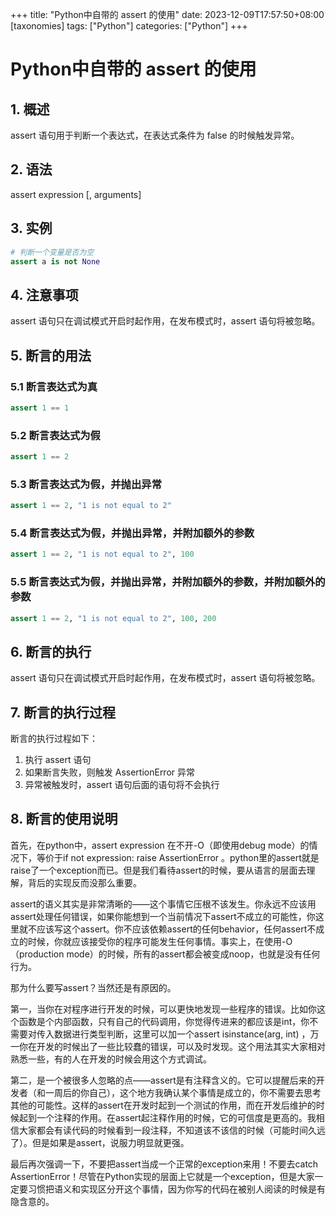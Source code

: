 +++
title: "Python中自带的 assert 的使用"
date: 2023-12-09T17:57:50+08:00
[taxonomies]
tags: ["Python"]
categories: ["Python"]
+++

# Python中自带的 assert 的使用

## 1. 概述

assert 语句用于判断一个表达式，在表达式条件为 false 的时候触发异常。

## 2. 语法

assert expression [, arguments]

## 3. 实例

```python
# 判断一个变量是否为空
assert a is not None
```

## 4. 注意事项

assert 语句只在调试模式开启时起作用，在发布模式时，assert 语句将被忽略。

## 5. 断言的用法

### 5.1 断言表达式为真

```python
assert 1 == 1
```

### 5.2 断言表达式为假

```python
assert 1 == 2
```

### 5.3 断言表达式为假，并抛出异常

```python
assert 1 == 2, "1 is not equal to 2"
```

### 5.4 断言表达式为假，并抛出异常，并附加额外的参数

```python
assert 1 == 2, "1 is not equal to 2", 100
```

### 5.5 断言表达式为假，并抛出异常，并附加额外的参数，并附加额外的参数

```python
assert 1 == 2, "1 is not equal to 2", 100, 200
```

## 6. 断言的执行

assert 语句只在调试模式开启时起作用，在发布模式时，assert 语句将被忽略。

## 7. 断言的执行过程

断言的执行过程如下：

1. 执行 assert 语句
2. 如果断言失败，则触发 AssertionError 异常
3. 异常被触发时，assert 语句后面的语句将不会执行

## 8. 断言的使用说明

首先，在python中，assert expression 在不开-O（即使用debug mode）的情况下，等价于if not expression: raise AssertionError 。python里的assert就是raise了一个exception而已。但是我们看待assert的时候，要从语言的层面去理解，背后的实现反而没那么重要。

assert的语义其实是非常清晰的——这个事情它压根不该发生。你永远不应该用assert处理任何错误，如果你能想到一个当前情况下assert不成立的可能性，你这里就不应该写这个assert。你不应该依赖assert的任何behavior，任何assert不成立的时候，你就应该接受你的程序可能发生任何事情。事实上，在使用-O（production mode）的时候，所有的assert都会被变成noop，也就是没有任何行为。

那为什么要写assert？当然还是有原因的。

第一，当你在对程序进行开发的时候，可以更快地发现一些程序的错误。比如你这个函数是个内部函数，只有自己的代码调用，你觉得传进来的都应该是int，你不需要对传入数据进行类型判断，这里可以加一个assert isinstance(arg, int) ，万一你在开发的时候出了一些比较蠢的错误，可以及时发现。这个用法其实大家相对熟悉一些，有的人在开发的时候会用这个方式调试。

第二，是一个被很多人忽略的点——assert是有注释含义的。它可以提醒后来的开发者（和一周后的你自己），这个地方我确认某个事情是成立的，你不需要去思考其他的可能性。这样的assert在开发时起到一个测试的作用，而在开发后维护的时候起到一个注释的作用。在assert起注释作用的时候，它的可信度是更高的。我相信大家都会有读代码的时候看到一段注释，不知道该不该信的时候（可能时间久远了）。但是如果是assert，说服力明显就更强。

最后再次强调一下，不要把assert当成一个正常的exception来用！不要去catch AssertionError！尽管在Python实现的层面上它就是一个exception，但是大家一定要习惯把语义和实现区分开这个事情，因为你写的代码在被别人阅读的时候是有隐含意的。
